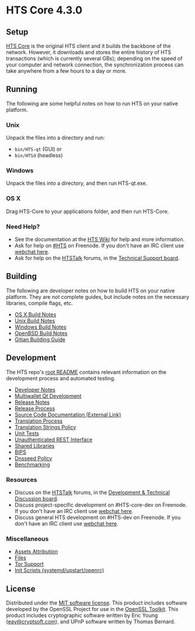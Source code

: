 HTS Core 4.3.0
=====================

Setup
---------------------
[HTS Core](http://HTS.org/en/download) is the original HTS client and it builds the backbone of the network. However, it downloads and stores the entire history of HTS transactions (which is currently several GBs); depending on the speed of your computer and network connection, the synchronization process can take anywhere from a few hours to a day or more.

Running
---------------------
The following are some helpful notes on how to run HTS on your native platform.

### Unix

Unpack the files into a directory and run:

- `bin/HTS-qt` (GUI) or
- `bin/HTSd` (headless)

### Windows

Unpack the files into a directory, and then run HTS-qt.exe.

### OS X

Drag HTS-Core to your applications folder, and then run HTS-Core.

### Need Help?

* See the documentation at the [HTS Wiki](https://en.HTS.it/wiki/Main_Page)
for help and more information.
* Ask for help on [#HTS](http://webchat.freenode.net?channels=HTS) on Freenode. If you don't have an IRC client use [webchat here](http://webchat.freenode.net?channels=HTS).
* Ask for help on the [HTSTalk](https://HTStalk.org/) forums, in the [Technical Support board](https://HTStalk.org/index.php?board=4.0).

Building
---------------------
The following are developer notes on how to build HTS on your native platform. They are not complete guides, but include notes on the necessary libraries, compile flags, etc.

- [OS X Build Notes](build-osx.md)
- [Unix Build Notes](build-unix.md)
- [Windows Build Notes](build-windows.md)
- [OpenBSD Build Notes](build-openbsd.md)
- [Gitian Building Guide](gitian-building.md)

Development
---------------------
The HTS repo's [root README](/README.md) contains relevant information on the development process and automated testing.

- [Developer Notes](developer-notes.md)
- [Multiwallet Qt Development](multiwallet-qt.md)
- [Release Notes](release-notes.md)
- [Release Process](release-process.md)
- [Source Code Documentation (External Link)](https://dev.visucore.com/HTS/doxygen/)
- [Translation Process](translation_process.md)
- [Translation Strings Policy](translation_strings_policy.md)
- [Unit Tests](unit-tests.md)
- [Unauthenticated REST Interface](REST-interface.md)
- [Shared Libraries](shared-libraries.md)
- [BIPS](bips.md)
- [Dnsseed Policy](dnsseed-policy.md)
- [Benchmarking](benchmarking.md)

### Resources
* Discuss on the [HTSTalk](https://HTStalk.org/) forums, in the [Development & Technical Discussion board](https://HTStalk.org/index.php?board=6.0).
* Discuss project-specific development on #HTS-core-dev on Freenode. If you don't have an IRC client use [webchat here](http://webchat.freenode.net/?channels=HTS-core-dev).
* Discuss general HTS development on #HTS-dev on Freenode. If you don't have an IRC client use [webchat here](http://webchat.freenode.net/?channels=HTS-dev).

### Miscellaneous
- [Assets Attribution](assets-attribution.md)
- [Files](files.md)
- [Tor Support](tor.md)
- [Init Scripts (systemd/upstart/openrc)](init.md)

License
---------------------
Distributed under the [MIT software license](http://www.opensource.org/licenses/mit-license.php).
This product includes software developed by the OpenSSL Project for use in the [OpenSSL Toolkit](https://www.openssl.org/). This product includes
cryptographic software written by Eric Young ([eay@cryptsoft.com](mailto:eay@cryptsoft.com)), and UPnP software written by Thomas Bernard.
